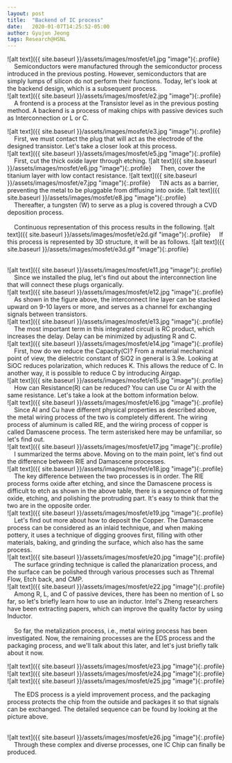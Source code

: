 ```yaml
---
layout: post
title:  "Backend of IC process"
date:   2020-01-07T14:25:52-05:00
author: Gyujun Jeong
tags: Research@HSNL
---
```


![alt text]({{ site.baseurl }}/assets/images/mosfet/e1.jpg "image"){:.profile}
&nbsp;&nbsp;&nbsp;&nbsp;Semiconductors were manufactured through the semiconductor process introduced in the previous posting. However, semiconductors that are simply lumps of silicon do not perform their functions. Today, let's look at the backend design, which is a subsequent process.
<br>
![alt text]({{ site.baseurl }}/assets/images/mosfet/e2.jpg "image"){:.profile}
&nbsp;&nbsp;&nbsp;&nbsp;A frontend is a process at the Transistor level as in the previous posting method. A backend is a process of making chips with passive devices such as Interconnection or L or C.
<br>

![alt text]({{ site.baseurl }}/assets/images/mosfet/e3.jpg "image"){:.profile}
&nbsp;&nbsp;&nbsp;&nbsp;First, we must contact the plug that will act as the electrode of the designed transistor. Let's take a closer look at this process.
<br>
![alt text]({{ site.baseurl }}/assets/images/mosfet/e5.jpg "image"){:.profile}
&nbsp;&nbsp;&nbsp;&nbsp;First, cut the thick oxide layer through etching.
![alt text]({{ site.baseurl }}/assets/images/mosfet/e6.jpg "image"){:.profile}
&nbsp;&nbsp;&nbsp;&nbsp;Then, cover the titanium layer with low contact resistance.
![alt text]({{ site.baseurl }}/assets/images/mosfet/e7.jpg "image"){:.profile}
&nbsp;&nbsp;&nbsp;&nbsp;TiN acts as a barrier, preventing the metal to be pluggable from diffusing into oxide.
![alt text]({{ site.baseurl }}/assets/images/mosfet/e8.jpg "image"){:.profile}
&nbsp;&nbsp;&nbsp;&nbsp;Thereafter, a tungsten (W) to serve as a plug is covered through a CVD deposition process.
<br>
<br>
&nbsp;&nbsp;&nbsp;&nbsp;Continuous representation of this process results in the following.
![alt text]({{ site.baseurl }}/assets/images/mosfet/e2d.gif "image"){:.profile}
&nbsp;&nbsp;&nbsp;&nbsp;If this process is represented by 3D structure, it will be as follows.
![alt text]({{ site.baseurl }}/assets/images/mosfet/e3d.gif "image"){:.profile}


<br>
![alt text]({{ site.baseurl }}/assets/images/mosfet/e11.jpg "image"){:.profile}
&nbsp;&nbsp;&nbsp;&nbsp;Since we installed the plug, let's find out about the interconnection line that will connect these plugs organically.
<br>
![alt text]({{ site.baseurl }}/assets/images/mosfet/e12.jpg "image"){:.profile}
&nbsp;&nbsp;&nbsp;&nbsp;As shown in the figure above, the interconnect line layer can be stacked upward on 9-10 layers or more, and serves as a channel for exchanging signals between transistors.

<br>
![alt text]({{ site.baseurl }}/assets/images/mosfet/e13.jpg "image"){:.profile}
&nbsp;&nbsp;&nbsp;&nbsp;The most important term in this integrated circuit is RC product, which increases the delay. Delay can be minimized by adjusting R and C.

<br>
![alt text]({{ site.baseurl }}/assets/images/mosfet/e14.jpg "image"){:.profile}
&nbsp;&nbsp;&nbsp;&nbsp;First, how do we reduce the Capacity(C)? From a material mechanical point of view, the dielectric constant of SiO2 in general is 3.9e. Looking at SiOC reduces polarization, which reduces K. This allows the reduce of C. In another way, it is possible to reduce C by introducing Airgap.

<br>
![alt text]({{ site.baseurl }}/assets/images/mosfet/e15.jpg "image"){:.profile}
&nbsp;&nbsp;&nbsp;&nbsp;How can Resistance(R) can be reduced? You can use Cu or Al with the same resistance. Let's take a look at the bottom information below.

<br>
![alt text]({{ site.baseurl }}/assets/images/mosfet/e16.jpg "image"){:.profile}
&nbsp;&nbsp;&nbsp;&nbsp;Since Al and Cu have different physical properties as described above, the metal wiring process of the two is completely different. The wiring process of aluminum is called RIE, and the wiring process of copper is called Damascene process. The term asterisked here may be unfamiliar, so let's find out.

<br>
![alt text]({{ site.baseurl }}/assets/images/mosfet/e17.jpg "image"){:.profile}
&nbsp;&nbsp;&nbsp;&nbsp;I summarized the terms above. Moving on to the main point, let's find out the difference between RIE and Damascene processes.

<br>
![alt text]({{ site.baseurl }}/assets/images/mosfet/e18.jpg "image"){:.profile}
&nbsp;&nbsp;&nbsp;&nbsp;The key difference between the two processes is in order. The RIE process forms oxide after etching, and since the Damascene process is difficult to etch as shown in the above table, there is a sequence of forming oxide, etching, and polishing the protruding part. It's easy to think that the two are in the opposite order.

<br>
![alt text]({{ site.baseurl }}/assets/images/mosfet/e19.jpg "image"){:.profile}
&nbsp;&nbsp;&nbsp;&nbsp;Let's find out more about how to deposit the Copper. The Damascene process can be considered as an inlaid technique, and when making pottery, it uses a technique of digging grooves first, filling with other materials, baking, and grinding the surface, which also has the same process.

<br>
![alt text]({{ site.baseurl }}/assets/images/mosfet/e20.jpg "image"){:.profile}
&nbsp;&nbsp;&nbsp;&nbsp;The surface grinding technique is called the planarization process, and the surface can be polished through various processes such as Thremal Flow, Etch back, and CMP.

<br>
![alt text]({{ site.baseurl }}/assets/images/mosfet/e22.jpg "image"){:.profile}
&nbsp;&nbsp;&nbsp;&nbsp;Among R, L, and C of passive devices, there has been no mention of L so far, so let's briefly learn how to use an inductor. Intel's Zheng researchers have been extracting papers, which can improve the quality factor by using Inductor.

<br>
<br>
&nbsp;&nbsp;&nbsp;&nbsp;So far, the metalization process, i.e., metal wiring process has been investigated. Now, the remaining processes are the EDS process and the packaging process, and we'll talk about this later, and let's just briefly talk about it now.

![alt text]({{ site.baseurl }}/assets/images/mosfet/e23.jpg "image"){:.profile}
![alt text]({{ site.baseurl }}/assets/images/mosfet/e24.jpg "image"){:.profile}
![alt text]({{ site.baseurl }}/assets/images/mosfet/e25.jpg "image"){:.profile}

&nbsp;&nbsp;&nbsp;&nbsp;The EDS process is a yield improvement process, and the packaging process protects the chip from the outside and packages it so that signals can be exchanged. The detailed sequence can be found by looking at the picture above.


<br>
![alt text]({{ site.baseurl }}/assets/images/mosfet/e26.jpg "image"){:.profile}
&nbsp;&nbsp;&nbsp;&nbsp;Through these complex and diverse processes, one IC Chip can finally be produced.



